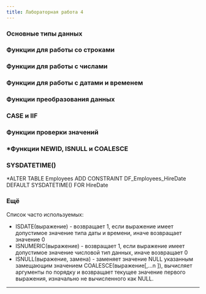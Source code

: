 ```yaml
---
title: Лабораторная работа 4
---
```



### Основные типы данных

### Функции для работы со строками

### Функции для работы с числами

### Функции для работы с датами и временем

### Функции преобразования данных

### CASE и IIF

### Функции проверки значений

### *Функции NEWID, ISNULL и COALESCE

### SYSDATETIME()

*ALTER TABLE Employees ADD CONSTRAINT DF_Employees_HireDate DEFAULT SYSDATETIME() FOR HireDate

### Ещё

Список часто используемых:

* ISDATE(выражение) - возвращает 1, если выражение имеет допустимое значение типа даты и времени, иначе возвращает значение 0
* ISNUMERIC(выражение) - возвращает 1, если выражение имеет допустимое значение числовой тип данных, иначе возвращает 0
* ISNULL(выражение, замена) - заменяет значение NULL указанным замещающим значением COALESCE(выражение\[,...n ]),
  вычисляет аргументы по порядку и возвращает текущее значение первого выражения, изначально не вычисленного как NULL.

---